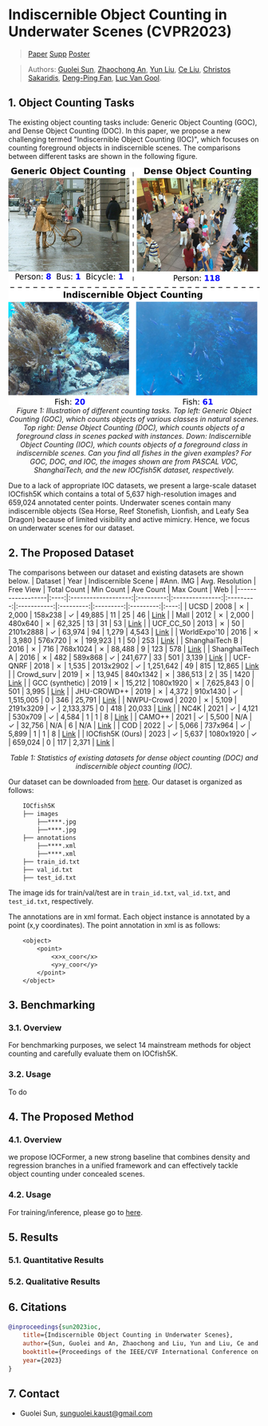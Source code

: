 # Indiscernible Object Counting in Underwater Scenes (CVPR2023)
> [Paper](https://arxiv.org/abs/2304.11677) [Supp](https://openaccess.thecvf.com/content/CVPR2023/supplemental/Sun_Indiscernible_Object_Counting_CVPR_2023_supplemental.pdf) [Poster](https://docs.google.com/presentation/d/1Fj_lPBqFkZLkmaRHIIWIk-9gi7x0eKUh/edit?usp=sharing&ouid=109860074576125304916&rtpof=true&sd=true)

> Authors:
> [Guolei Sun](https://guoleisun.github.io/), 
> [Zhaochong An](https://1170801121.github.io/), 
> [Yun Liu](https://yun-liu.github.io/), 
> [Ce Liu](https://vision.ee.ethz.ch/people-details.MjYzNDA1.TGlzdC8zMjg5LC0xOTcxNDY1MTc4.html), 
> [Christos Sakaridis](https://people.ee.ethz.ch/~csakarid/), 
> [Deng-Ping Fan](https://dengpingfan.github.io/),
> [Luc Van Gool](https://ee.ethz.ch/the-department/faculty/professors/person-detail.OTAyMzM=.TGlzdC80MTEsMTA1ODA0MjU5.html).

## 1. Object Counting Tasks
The existing object counting tasks include: Generic Object Counting (GOC), and Dense Object Counting (DOC). In this paper, we propose a new challenging termed "Indiscernible Object Counting (IOC)", which focuses on counting foreground objects in indiscernible scenes. The comparisons between different tasks are shown in the following figure.
<p align="center">
    <img src="./figs/intro_new.png" width="520" height="475"/> <br />
    <em> 
    Figure 1: Illustration of different counting tasks. Top left: Generic Object Counting (GOC), which counts objects of various classes in natural scenes. Top right: Dense Object Counting (DOC), which counts objects of a foreground class in scenes packed with instances. Down: Indiscernible Object Counting (IOC), which counts objects of a foreground class in indiscernible scenes. Can you find all fishes in the given examples? For GOC, DOC, and IOC, the images shown are from PASCAL VOC, ShanghaiTech, and the new IOCfish5K dataset, respectively.
    </em>
</p>

Due to a lack of appropriate IOC datasets, we present a large-scale dataset IOCfish5K which contains a total of 5,637 high-resolution images and 659,024 annotated center points. Underwater scenes contain many indiscernible objects (Sea Horse, Reef Stonefish, Lionfish, and Leafy Sea Dragon) because of limited visibility and active mimicry. Hence, we focus on underwater scenes for our dataset. 

## 2. The Proposed Dataset
The comparisons between our dataset and existing datasets are shown below.
| Dataset          | Year | Indiscernible Scene | #Ann. IMG | Avg. Resolution | Free View | Total Count | Min Count | Ave Count | Max Count |  Web |
|------------------|:----:|:-------------------:|:---------:|:---------------:|:---------:|:-----------:|:---------:|:---------:|:---------:|:----:|
| UCSD             | 2008 |      &cross;        |   2,000   |     158x238     |  &check;  |    49,885   |     11    |     25    |     46    | [Link](http://www.svcl.ucsd.edu/projects/peoplecnt/) |
| Mall             | 2012 |      &cross;        |   2,000   |     480x640     |  &cross;  |    62,325   |     13    |     31    |     53    | [Link](http://personal.ie.cuhk.edu.hk/~ccloy/downloads_mall_dataset.html) |
| UCF_CC_50        | 2013 |      &cross;        |     50    |    2101x2888    |  &check;  |    63,974   |     94    |   1,279   |   4,543   | [Link](http://crcv.ucf.edu/data/ucf-cc-50/) |
| WorldExpo'10     | 2016 |      &cross;        |   3,980   |     576x720     |  &cross;  |   199,923   |     1     |     50    |    253    | [Link](http://www.ee.cuhk.edu.hk/~xgwang/expo.html) |
| ShanghaiTech B   | 2016 |      &cross;        |    716    |     768x1024    |  &cross;  |    88,488   |     9     |    123    |    578    | [Link](https://github.com/desenzhou/ShanghaiTechDataset) |
| ShanghaiTech A   | 2016 |      &cross;        |    482    |     589x868     |  &check;  |   241,677   |     33    |    501    |   3,139   | [Link](https://github.com/desenzhou/ShanghaiTechDataset) |
| UCF-QNRF         | 2018 |      &cross;        |   1,535   |    2013x2902    |  &check;  |  1,251,642  |     49    |    815    |   12,865  | [Link](https://www.crcv.ucf.edu/data/ucf-qnrf/) |
| Crowd_surv       | 2019 |      &cross;        |   13,945  |     840x1342    |  &cross;  |   386,513   |     2     |     35    |    1420   | [Link](https://ai.baidu.com/broad/introduction) |
| GCC (synthetic)  | 2019 |      &cross;        |   15,212  |    1080x1920    |  &cross;  |  7,625,843  |     0     |    501    |   3,995   | [Link](https://mailnwpueducn-my.sharepoint.com/:f:/g/personal/gjy3035_mail_nwpu_edu_cn/Eo4L82dALJFDvUdy8rBm6B0BuQk6n5akJaN1WUF1BAeKUA?e=ge2cRg) |
| JHU-CROWD++      | 2019 |      &cross;        |   4,372   |     910x1430    |  &check;  |  1,515,005  |     0     |    346    |   25,791  | [Link](http://www.crowd-counting.com/) |
| NWPU-Crowd       | 2020 |      &cross;        |   5,109   |    2191x3209    |  &check;  |  2,133,375  |     0     |    418    |   20,033  | [Link](https://gjy3035.github.io/NWPU-Crowd-Sample-Code/) |
| NC4K             | 2021 |      &check;        |   4,121   |     530x709     |  &check;  |    4,584    |     1     |     1     |     8     | [Link](https://github.com/JingZhang617/COD-Rank-Localize-and-Segment) |
| CAMO++           | 2021 |      &check;        |   5,500   |       N/A       |  &check;  |    32,756   |    N/A    |     6     |    N/A    | [Link](https://sites.google.com/view/ltnghia/research/camo_plus_plus) |
| COD              | 2022 |      &check;        |   5,066   |     737x964     |  &check;  |    5,899    |     1     |     1     |     8     | [Link](https://github.com/DengPingFan/SINet) |
| IOCfish5K (Ours) | 2023 |      &check;        |   5,637   |    1080x1920    |  &check;  |   659,024   |     0     |    117    |   2,371   | [Link](https://github.com/GuoleiSun/Indiscernible-Object-Counting) |
<p align="center">
<!--     <img src="./figs/datasets.png"/> <br /> -->
    <em> 
    Table 1: Statistics of existing datasets for dense object counting (DOC) and indiscernible object counting (IOC).
    </em>
</p>

Our dataset can be downloaded from [here](https://drive.google.com/file/d/1ETY_AdJB9azzja6L9URN58KtL4OH98SL/view?usp=sharing). Our dataset is organized as follows:
```
    IOCfish5K
    ├── images
        ├──****.jpg
        ├──****.jpg
    ├── annotations
        ├──****.xml
        ├──****.xml
    ├── train_id.txt
    ├── val_id.txt
    ├── test_id.txt
```
The image ids for train/val/test are in ```train_id.txt```, ```val_id.txt```, and ```test_id.txt```, respectively.
  
The annotations are in xml format. Each object instance is annotated by a point (x,y coordinates). The point annotation in xml is as follows:
```
    <object>
        <point>
            <x>x_coor</x>
            <y>y_coor</y>
        </point>
    </object>
```

## 3. Benchmarking

### 3.1. Overview
For benchmarking purposes, we select 14 mainstream methods for object counting and carefully evaluate them on IOCfish5K.

### 3.2. Usage
To do

## 4. The Proposed Method

### 4.1. Overview
we propose IOCFormer, a new strong baseline that combines density and regression branches in a unified framework and can effectively tackle object counting under concealed scenes.

### 4.2. Usage
For training/inference, please go to [here]().

## 5. Results

### 5.1. Quantitative Results

### 5.2. Qualitative Results

## 6. Citations
```bibtex
@inproceedings{sun2023ioc,
    title={Indiscernible Object Counting in Underwater Scenes},
    author={Sun, Guolei and An, Zhaochong and Liu, Yun and Liu, Ce and Sakaridis, Christos and Fan, Deng-Ping and Van Gool, Luc},
    booktitle={Proceedings of the IEEE/CVF International Conference on Computer Vision and Patern Recognition (CVPR)},
    year={2023}
}
```
## 7. Contact
- Guolei Sun, sunguolei.kaust@gmail.com
